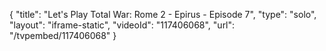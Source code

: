 {
    "title": "Let's Play Total War: Rome 2 - Epirus - Episode 7",
    "type": "solo",
    "layout": "iframe-static",
    "videoId": "117406068",
    "url": "\/tvpembed\/117406068"
}